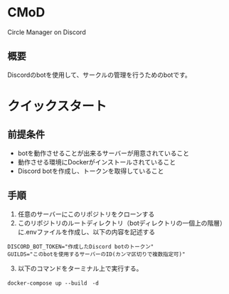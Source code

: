 # CMoD
Circle Manager on Discord

## 概要
Discordのbotを使用して、サークルの管理を行うためのbotです。

# クイックスタート

## 前提条件
- botを動作させることが出来るサーバーが用意されていること
- 動作させる環境にDockerがインストールされていること
- Discord botを作成し、トークンを取得していること

## 手順
1. 任意のサーバーにこのリポジトリをクローンする
2. このリポジトリのルートディレクトリ（botディレクトリの一個上の階層）に.envファイルを作成し、以下の内容を記述する
```
DISCORD_BOT_TOKEN="作成したDiscord botのトークン" 
GUILDS="このbotを使用するサーバーのID(カンマ区切りで複数指定可)" 
```
3. 以下のコマンドをターミナル上で実行する。
```
docker-compose up --build　-d
```
